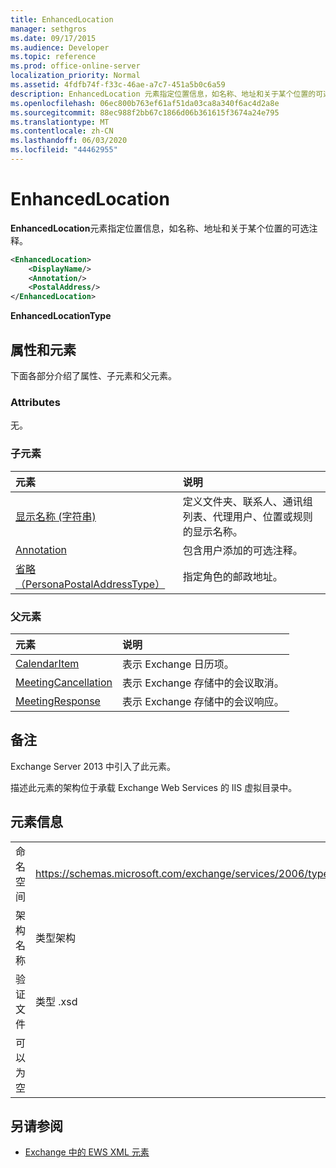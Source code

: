 ```yaml
---
title: EnhancedLocation
manager: sethgros
ms.date: 09/17/2015
ms.audience: Developer
ms.topic: reference
ms.prod: office-online-server
localization_priority: Normal
ms.assetid: 4fdfb74f-f33c-46ae-a7c7-451a5b0c6a59
description: EnhancedLocation 元素指定位置信息，如名称、地址和关于某个位置的可选注释。
ms.openlocfilehash: 06ec800b763ef61af51da03ca8a340f6ac4d2a8e
ms.sourcegitcommit: 88ec988f2bb67c1866d06b361615f3674a24e795
ms.translationtype: MT
ms.contentlocale: zh-CN
ms.lasthandoff: 06/03/2020
ms.locfileid: "44462955"
---
```

# <a name="enhancedlocation"></a>EnhancedLocation

**EnhancedLocation**元素指定位置信息，如名称、地址和关于某个位置的可选注释。 
  
```XML
<EnhancedLocation>
    <DisplayName/>
    <Annotation/>
    <PostalAddress/>
</EnhancedLocation>
```

 **EnhancedLocationType**
## <a name="attributes-and-elements"></a>属性和元素

下面各部分介绍了属性、子元素和父元素。
  
### <a name="attributes"></a>Attributes

无。
  
### <a name="child-elements"></a>子元素

|**元素**|**说明**|
|:-----|:-----|
|[显示名称 (字符串)](displayname-string.md) <br/> |定义文件夹、联系人、通讯组列表、代理用户、位置或规则的显示名称。  <br/> |
|[Annotation](annotation.md) <br/> |包含用户添加的可选注释。  <br/> |
|[省略（PersonaPostalAddressType）](postaladdress-personapostaladdresstype.md) <br/> |指定角色的邮政地址。  <br/> |
   
### <a name="parent-elements"></a>父元素

|**元素**|**说明**|
|:-----|:-----|
|[CalendarItem](calendaritem.md) <br/> |表示 Exchange 日历项。  <br/> |
|[MeetingCancellation](meetingcancellation.md) <br/> |表示 Exchange 存储中的会议取消。  <br/> |
|[MeetingResponse](meetingresponse.md) <br/> |表示 Exchange 存储中的会议响应。  <br/> |
   
## <a name="remarks"></a>备注

Exchange Server 2013 中引入了此元素。
  
描述此元素的架构位于承载 Exchange Web Services 的 IIS 虚拟目录中。
  
## <a name="element-information"></a>元素信息

|||
|:-----|:-----|
|命名空间  <br/> |https://schemas.microsoft.com/exchange/services/2006/types  <br/> |
|架构名称  <br/> |类型架构  <br/> |
|验证文件  <br/> |类型 .xsd  <br/> |
|可以为空  <br/> ||
   
## <a name="see-also"></a>另请参阅



- [Exchange 中的 EWS XML 元素](ews-xml-elements-in-exchange.md)

